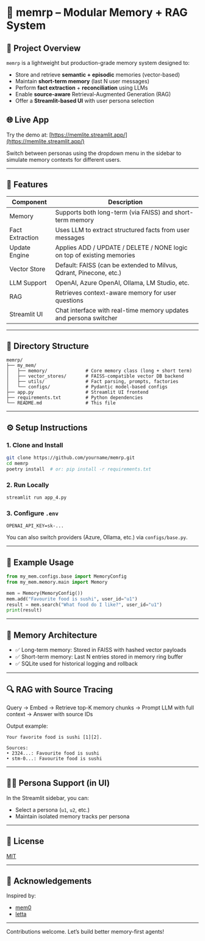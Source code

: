 # 🧠 memrp – Modular Memory + RAG System

## 📌 Project Overview

`memrp` is a lightweight but production-grade memory system designed to:

* Store and retrieve **semantic + episodic** memories (vector-based)
* Maintain **short-term memory** (last N user messages)
* Perform **fact extraction** + **reconciliation** using LLMs
* Enable **source-aware** Retrieval-Augmented Generation (RAG)
* Offer a **Streamlit-based UI** with user persona selection

## 🌐 Live App

Try the demo at: [https://memlite.streamlit.app/](https://memlite.streamlit.app/)

Switch between personas using the dropdown menu in the sidebar to simulate memory contexts for different users.

---

## 🔧 Features

| Component       | Description                                                            |
| --------------- | ---------------------------------------------------------------------- |
| Memory          | Supports both long-term (via FAISS) and short-term memory              |
| Fact Extraction | Uses LLM to extract structured facts from user messages                |
| Update Engine   | Applies ADD / UPDATE / DELETE / NONE logic on top of existing memories |
| Vector Store    | Default: FAISS (can be extended to Milvus, Qdrant, Pinecone, etc.)     |
| LLM Support     | OpenAI, Azure OpenAI, Ollama, LM Studio, etc.                          |
| RAG             | Retrieves context-aware memory for user questions                      |
| Streamlit UI    | Chat interface with real-time memory updates and persona switcher      |

---

## 📁 Directory Structure

```
memrp/
├── my_mem/
│   ├── memory/              # Core memory class (long + short term)
│   ├── vector_stores/       # FAISS-compatible vector DB backend
│   ├── utils/               # Fact parsing, prompts, factories
│   └── configs/             # Pydantic model-based configs
├── app.py                   # Streamlit UI frontend
├── requirements.txt         # Python dependencies
└── README.md                # This file
```

---

## ⚙️ Setup Instructions

### 1. Clone and Install

```bash
git clone https://github.com/yourname/memrp.git
cd memrp
poetry install  # or: pip install -r requirements.txt
```

### 2. Run Locally

```bash
streamlit run app_4.py
```

### 3. Configure `.env`

```dotenv
OPENAI_API_KEY=sk-...
```

You can also switch providers (Azure, Ollama, etc.) via `configs/base.py`.

---

## 🧪 Example Usage

```python
from my_mem.configs.base import MemoryConfig
from my_mem.memory.main import Memory

mem = Memory(MemoryConfig())
mem.add("Favourite food is sushi", user_id="u1")
result = mem.search("What food do I like?", user_id="u1")
print(result)
```

---

## 🧠 Memory Architecture

* ✅ Long-term memory: Stored in FAISS with hashed vector payloads
* ✅ Short-term memory: Last N entries stored in memory ring buffer
* ✅ SQLite used for historical logging and rollback

---

## 🔍 RAG with Source Tracing

Query → Embed → Retrieve top-K memory chunks → Prompt LLM with full context → Answer with source IDs

Output example:

```
Your favorite food is sushi [1][2].

Sources:
• 2324...: Favourite food is sushi
• stm-0...: Favourite food is sushi
```

---

## 🧑‍💼 Persona Support (in UI)

In the Streamlit sidebar, you can:

* Select a persona (`u1`, `u2`, etc.)
* Maintain isolated memory tracks per persona

---

## 📜 License

[MIT](LICENSE)

---

## 🙌 Acknowledgements

Inspired by:

* [mem0](https://github.com/lepta-ai/mem0)
* [letta](https://github.com/letta-ai/letta)

---

Contributions welcome. Let’s build better memory-first agents!
